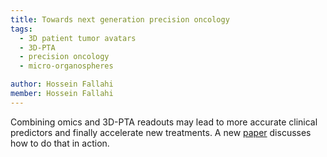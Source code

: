 ```yaml
---
title: Towards next generation precision oncology
tags:
  - 3D patient tumor avatars
  - 3D-PTA 
  - precision oncology
  - micro-organospheres

author: Hossein Fallahi
member: Hossein Fallahi
---
```

Combining omics and 3D-PTA readouts may lead to more accurate clinical predictors and finally accelerate new treatments.
A new [paper]() discusses how to do that in action.
